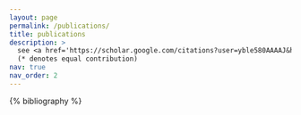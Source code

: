 ```yaml
---
layout: page
permalink: /publications/
title: publications
description: >
  see <a href='https://scholar.google.com/citations?user=yble580AAAAJ&hl=en'>google scholar</a> for most recent publications.
  (* denotes equal contribution)
nav: true
nav_order: 2
---
```


<!-- _pages/publications.md -->
<div class="publications">

{% bibliography %}

</div>
